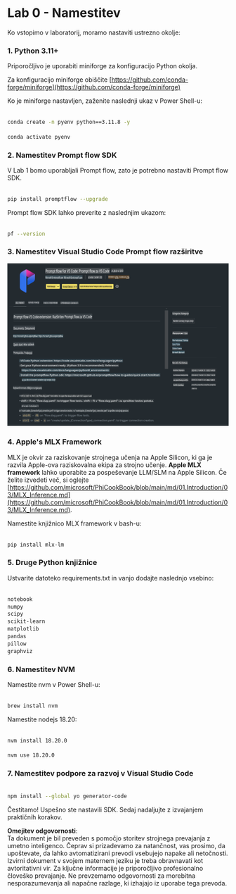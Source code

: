 # **Lab 0 - Namestitev**

Ko vstopimo v laboratorij, moramo nastaviti ustrezno okolje:


### **1. Python 3.11+**

Priporočljivo je uporabiti miniforge za konfiguracijo Python okolja.

Za konfiguracijo miniforge obiščite [https://github.com/conda-forge/miniforge](https://github.com/conda-forge/miniforge)

Ko je miniforge nastavljen, zaženite naslednji ukaz v Power Shell-u:

```bash

conda create -n pyenv python==3.11.8 -y

conda activate pyenv

```


### **2. Namestitev Prompt flow SDK**

V Lab 1 bomo uporabljali Prompt flow, zato je potrebno nastaviti Prompt flow SDK.

```bash

pip install promptflow --upgrade

```

Prompt flow SDK lahko preverite z naslednjim ukazom:

```bash

pf --version

```

### **3. Namestitev Visual Studio Code Prompt flow razširitve**

![pf](../../../../../../../../../translated_images/pf_ext.fa065f22e1ee3e67157662d8be5241f346ddd83744045e3406d92b570e8d8b36.sl.png)

### **4. Apple's MLX Framework**

MLX je okvir za raziskovanje strojnega učenja na Apple Silicon, ki ga je razvila Apple-ova raziskovalna ekipa za strojno učenje. **Apple MLX framework** lahko uporabite za pospeševanje LLM/SLM na Apple Silicon. Če želite izvedeti več, si oglejte [https://github.com/microsoft/PhiCookBook/blob/main/md/01.Introduction/03/MLX_Inference.md](https://github.com/microsoft/PhiCookBook/blob/main/md/01.Introduction/03/MLX_Inference.md).

Namestite knjižnico MLX framework v bash-u:

```bash

pip install mlx-lm

```



### **5. Druge Python knjižnice**

Ustvarite datoteko requirements.txt in vanjo dodajte naslednjo vsebino:

```txt

notebook
numpy 
scipy 
scikit-learn 
matplotlib 
pandas 
pillow 
graphviz

```


### **6. Namestitev NVM**

Namestite nvm v Power Shell-u:

```bash

brew install nvm

```

Namestite nodejs 18.20:

```bash

nvm install 18.20.0

nvm use 18.20.0

```

### **7. Namestitev podpore za razvoj v Visual Studio Code**

```bash

npm install --global yo generator-code

```

Čestitamo! Uspešno ste nastavili SDK. Sedaj nadaljujte z izvajanjem praktičnih korakov.

**Omejitev odgovornosti**:  
Ta dokument je bil preveden s pomočjo storitev strojnega prevajanja z umetno inteligenco. Čeprav si prizadevamo za natančnost, vas prosimo, da upoštevate, da lahko avtomatizirani prevodi vsebujejo napake ali netočnosti. Izvirni dokument v svojem maternem jeziku je treba obravnavati kot avtoritativni vir. Za ključne informacije je priporočljivo profesionalno človeško prevajanje. Ne prevzemamo odgovornosti za morebitna nesporazumevanja ali napačne razlage, ki izhajajo iz uporabe tega prevoda.
